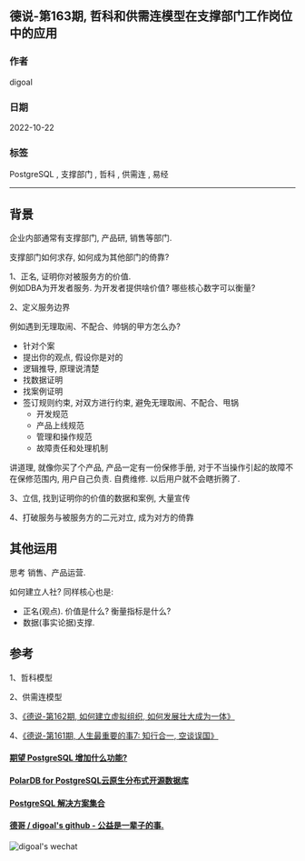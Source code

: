 ## 德说-第163期, 哲科和供需连模型在支撑部门工作岗位中的应用   
    
### 作者    
digoal    
    
### 日期    
2022-10-22    
    
### 标签    
PostgreSQL , 支撑部门 , 哲科 , 供需连 , 易经    
    
----    
    
## 背景     
企业内部通常有支撑部门, 产品研, 销售等部门.   
  
支撑部门如何求存, 如何成为其他部门的倚靠?   
  
1、正名, 证明你对被服务方的价值.   
例如DBA为开发者服务. 为开发者提供啥价值?  哪些核心数字可以衡量?    
  
2、定义服务边界  
  
例如遇到无理取闹、不配合、帅锅的甲方怎么办?  
- 针对个案  
- 提出你的观点, 假设你是对的  
- 逻辑推导, 原理说清楚  
- 找数据证明  
- 找案例证明  
- 签订规则约束, 对双方进行约束, 避免无理取闹、不配合、甩锅  
    - 开发规范  
    - 产品上线规范  
    - 管理和操作规范  
    - 故障责任和处理机制  
  
讲道理, 就像你买了个产品, 产品一定有一份保修手册, 对于不当操作引起的故障不在保修范围内, 用户自己负责. 自费维修. 以后用户就不会瞎折腾了.   
  
3、立信, 找到证明你的价值的数据和案例, 大量宣传  
  
4、打破服务与被服务方的二元对立, 成为对方的倚靠  
  
  
## 其他运用  
思考 销售、产品运营.     
  
如何建立人社? 同样核心也是:  
- 正名(观点). 价值是什么? 衡量指标是什么?    
- 数据(事实论据)支撑.   
  
  
## 参考  
1、哲科模型  
  
2、供需连模型  
  
3、[《德说-第162期, 如何建立虚拟组织, 如何发展壮大成为一体》](../202210/20221021_02.md)    
  
4、[《德说-第161期, 人生最重要的事7: 知行合一, 空谈误国》](../202210/20221021_01.md)    
  
  
  
#### [期望 PostgreSQL 增加什么功能?](https://github.com/digoal/blog/issues/76 "269ac3d1c492e938c0191101c7238216")
  
  
#### [PolarDB for PostgreSQL云原生分布式开源数据库](https://github.com/ApsaraDB/PolarDB-for-PostgreSQL "57258f76c37864c6e6d23383d05714ea")
  
  
#### [PostgreSQL 解决方案集合](https://yq.aliyun.com/topic/118 "40cff096e9ed7122c512b35d8561d9c8")
  
  
#### [德哥 / digoal's github - 公益是一辈子的事.](https://github.com/digoal/blog/blob/master/README.md "22709685feb7cab07d30f30387f0a9ae")
  
  
![digoal's wechat](../pic/digoal_weixin.jpg "f7ad92eeba24523fd47a6e1a0e691b59")
  
